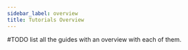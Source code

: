```yaml
---
sidebar_label: overview
title: Tutorials Overview
---
```

#TODO list all the guides with an overview with each of them.